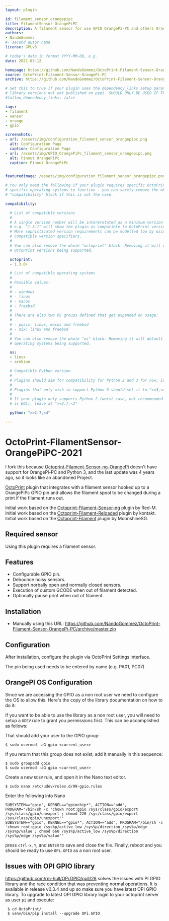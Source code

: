 ```yaml
---
layout: plugin

id: filament_sensor_orangepipc
title: FilamentSensor-OrangePiPC
description: A filament sensor for use GPIO OrangePI-PC and others OrangePi, pauses the print when your filament runs out and lets you restart it.
authors:
- NandoGommez
#- second autor name
license: GPLv3

# today's date in format YYYY-MM-DD, e.g.
date: 2021-03-12

homepage: https://github.com/NandoGommez/OctoPrint-Filament-Sensor-OrangePi-PC/
source: OctoPrint-Filament-Sensor-OrangePi-PC
archive: https://github.com/NandoGommez/OctoPrint-Filament-Sensor-OrangePi-PC/archive/master.zip

# Set this to true if your plugin uses the dependency_links setup parameter to include
# library versions not yet published on pypi. SHOULD ONLY BE USED IF THERE IS NO OTHER OPTION!
#follow_dependency_links: false

tags:
- filament
- sensor
- orange
- gpio

screenshots:
- url: /assets/img/configuration_filament_sensor_orangepipc.png
  alt: Configuration Page
  caption: Configuration Page
- url: /assets/img/GPIO_OrangePiPc_filament_sensor_orangepipc.png
  alt: Pinout OrangePiPc
  caption: Pinout OrangePiPc


featuredimage: /assets/img/configuration_filament_sensor_orangepipc.png

# You only need the following if your plugin requires specific OctoPrint versions or
# specific operating systems to function - you can safely remove the whole
# "compatibility" block if this is not the case.

compatibility:

  # List of compatible versions
  #
  # A single version number will be interpretated as a minimum version requirement,
  # e.g. "1.3.1" will show the plugin as compatible to OctoPrint versions 1.3.1 and up.
  # More sophisticated version requirements can be modelled too by using PEP440
  # compatible version specifiers.
  #
  # You can also remove the whole "octoprint" block. Removing it will default to all
  # OctoPrint versions being supported.

  octoprint:
  - 1.3.0+

  # List of compatible operating systems
  #
  # Possible values:
  #
  # - windows
  # - linux
  # - macos
  # - freebsd
  #
  # There are also two OS groups defined that get expanded on usage:
  #
  # - posix: linux, macos and freebsd
  # - nix: linux and freebsd
  #
  # You can also remove the whole "os" block. Removing it will default to all
  # operating systems being supported.

  os:
  - linux
  - armbian

  # Compatible Python version
  #
  # Plugins should aim for compatibility for Python 2 and 3 for now, in which case the value should be ">=2.7,<4".
  #
  # Plugins that only wish to support Python 3 should set it to ">=3,<4".
  #
  # If your plugin only supports Python 2 (worst case, not recommended for newly developed plugins since Python 2
  # is EOL), leave at ">=2.7,<3"

  python: ">=2.7,<4"

---
```


# OctoPrint-FilamentSensor-OrangePiPC-2021

I fork this because [Octoprint-Filament-Sensor-ng-OrangePi](https://github.com/deadly667/Octoprint-Filament-Sensor-ng-OrangePi) doesn't have support for OrangePi-PC and Python 3, and the last update was 4 years ago, so it looks like an abandoned Project.

[OctoPrint](http://octoprint.org/) plugin that integrates with a filament sensor hooked up to a OrangePiPc GPIO pin and allows the filament spool to be changed during a print if the filament runs out.

Initial work based on the [Octoprint-Filament-Sensor-ng](https://github.com/Red-M/Octoprint-Filament-Sensor-ng) plugin by Red-M.
Initial work based on the [Octoprint-Filament-Reloaded](https://github.com/kontakt/Octoprint-Filament-Reloaded) plugin by kontakt.
Initial work based on the [Octoprint-Filament](https://github.com/MoonshineSG/Octoprint-Filament) plugin by MoonshineSG.

## Required sensor

Using this plugin requires a filament sensor.

## Features

* Configurable GPIO pin.
* Debounce noisy sensors.
* Support norbally open and normally closed sensors.
* Execution of custom GCODE when out of filament detected.
* Optionally pause print when out of filament.

## Installation

* Manually using this URL: https://github.com/NandoGommez/OctoPrint-Filament-Sensor-OrangePi-PC/archive/master.zip

## Configuration

After installation, configure the plugin via OctoPrint Settings interface.

The pin being used needs to be entered by name (e.g. PA01, PC07)

## OrangePI OS Configuration

Since we are accessing the GPIO as a non root user we need to configure the OS to allow this. Here's the copy of the library documentation on how to do it:

 If you want to be able to use the library as a non root user, you will need to setup a `UDEV` rule to grant you permissions first. 
 This can be accomplished as follows:
 
 That should add your user to the GPIO group:
 ```
 $ sudo usermod -aG gpio <current_user>
 ```
 If you return that this group does not exist, add it manually in this sequence:
  ```
 $ sudo groupadd gpio
 $ sudo usermod -aG gpio <current_user>
  ```
 Create a new ``UDEV`` rule, and open it in the Nano text editor.
  ```
 $ sudo nano /etc/udev/rules.d/99-gpio.rules
 ``` 
 Enter the following into Nano
 ```
 SUBSYSTEM=="gpio", KERNEL=="gpiochip*", ACTION=="add", PROGRAM="/bin/sh -c 'chown root:gpio /sys/class/gpio/export /sys/class/gpio/unexport ; chmod 220 /sys/class/gpio/export /sys/class/gpio/unexport'" 
 SUBSYSTEM=="gpio", KERNEL=="gpio*", ACTION=="add", PROGRAM="/bin/sh -c 'chown root:gpio /sys%p/active_low /sys%p/direction /sys%p/edge /sys%p/value ; chmod 660 /sys%p/active_low /sys%p/direction /sys%p/edge /sys%p/value'"
 ```   
 press ``ctrl-x``, ``Y``, and ``ENTER`` to save and close the file. 
 Finally, reboot and you should be ready to use ``OPi.GPIO`` as a non root user. 


## Issues with OPI GPIO library

https://github.com/rm-hull/OPi.GPIO/pull/28 solves the issues with PI GPIO library and the race condition that was preventing normal operations. It is available in release v0.3.4 and up so make sure you have latest OPI GPIO library. To upgrade to latest OPI GPIO library login to your octoprint server as user ``pi`` and execute:

```
 $ cd OctoPrint/ 
 $ venv/bin/pip install --upgrade OPi.GPIO
```
